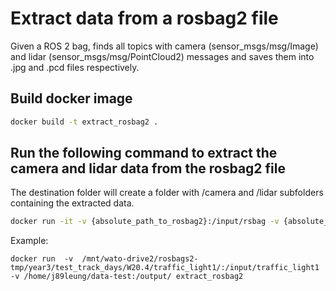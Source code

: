 # Extract data from a rosbag2 file

Given a ROS 2 bag, finds all topics with camera (sensor_msgs/msg/Image) and lidar (sensor_msgs/msg/PointCloud2) messages and saves them into .jpg and .pcd files respectively.

## Build docker image

```bash
docker build -t extract_rosbag2 .
```

## Run the following command to extract the camera and lidar data from the rosbag2 file

The destination folder will create a folder with /camera and /lidar subfolders containing the extracted data.
```bash
docker run -it -v {absolute_path_to_rosbag2}:/input/rsbag -v {absolute_path_to_destination_folder}:/output extract_rosbag2
```

Example:
```
docker run  -v  /mnt/wato-drive2/rosbags2-tmp/year3/test_track_days/W20.4/traffic_light1/:/input/traffic_light1 -v /home/j89leung/data-test:/output/ extract_rosbag2
```